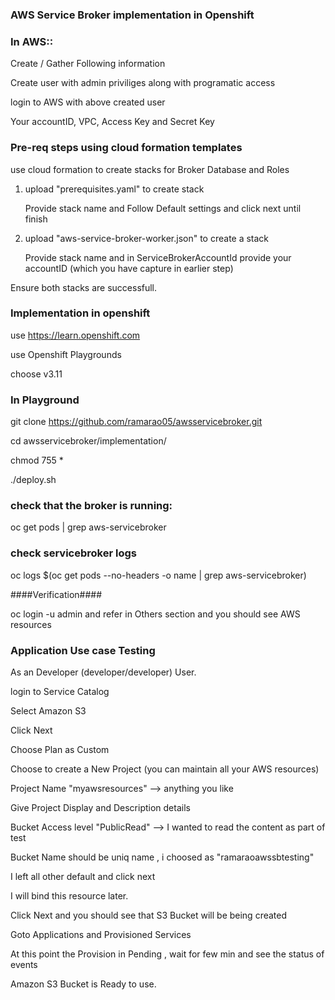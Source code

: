 ### AWS Service Broker implementation in Openshift

### In AWS:: 

Create / Gather Following information

Create user with admin priviliges along with programatic access

login to AWS with above created user

Your accountID, VPC,  Access Key and Secret Key

### Pre-req steps using cloud formation templates

use cloud formation to create stacks for Broker Database and Roles

1. upload "prerequisites.yaml" to create stack

   Provide stack name and Follow Default settings and click next until finish
   
2. upload "aws-service-broker-worker.json" to create a stack

   Provide stack name and in ServiceBrokerAccountId provide your accountID (which you have capture in earlier step)
   

Ensure both stacks are successfull.


### Implementation in openshift
use https://learn.openshift.com

use Openshift Playgrounds

choose v3.11

### In Playground

git clone https://github.com/ramarao05/awsservicebroker.git

cd awsservicebroker/implementation/

chmod 755 *

./deploy.sh


### check that the broker is running:

oc get pods | grep aws-servicebroker

### check servicebroker logs

oc logs $(oc get pods --no-headers -o name | grep aws-servicebroker)

####Verification####

oc login -u admin
and refer in Others section and you should see AWS resources



### Application Use case Testing 

As an Developer (developer/developer) User. 

login to Service Catalog

Select Amazon S3

Click Next

Choose Plan as Custom

Choose to create a New Project (you can maintain all your AWS resources)

Project Name "myawsresources"  --> anything you like

Give Project Display and Description details

Bucket Access level "PublicRead"  --> I wanted to read the content as part of test

Bucket Name should be uniq name , i choosed as "ramaraoawssbtesting"

I left all other default and click next

I will bind this resource later.

Click Next and you should see that S3 Bucket will be being created 

Goto Applications and Provisioned Services

At this point the Provision in Pending , wait for few min and see the status of events 

Amazon S3 Bucket is Ready to use.

